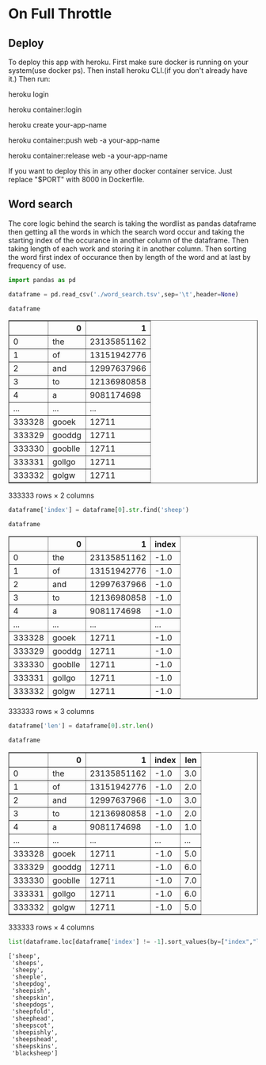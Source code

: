 # On Full Throttle

## Deploy

To deploy this app with heroku. First make sure docker is running on your system(use docker ps). 
Then install heroku CLI.(if you don't already have it.)
Then run:

heroku login

heroku container:login

heroku create your-app-name
    
heroku container:push web -a your-app-name
    
heroku container:release web -a your-app-name
    
If you want to deploy this in any other docker container service. Just replace "$PORT" with 8000 in Dockerfile.

## Word search

The core logic behind the search is taking the wordlist as pandas dataframe then getting all the words in which the search word occur and taking the starting index of the occurance in another column of the dataframe. Then taking length of each work and storing it in another column. Then sorting the word first index of occurance then by length of the word and at last by frequency of use.


```python
import pandas as pd
```


```python
dataframe = pd.read_csv('./word_search.tsv',sep='\t',header=None)
```


```python
dataframe
```




<div>
<style scoped>
    .dataframe tbody tr th:only-of-type {
        vertical-align: middle;
    }

    .dataframe tbody tr th {
        vertical-align: top;
    }

    .dataframe thead th {
        text-align: right;
    }
</style>
<table border="1" class="dataframe">
  <thead>
    <tr style="text-align: right;">
      <th></th>
      <th>0</th>
      <th>1</th>
    </tr>
  </thead>
  <tbody>
    <tr>
      <td>0</td>
      <td>the</td>
      <td>23135851162</td>
    </tr>
    <tr>
      <td>1</td>
      <td>of</td>
      <td>13151942776</td>
    </tr>
    <tr>
      <td>2</td>
      <td>and</td>
      <td>12997637966</td>
    </tr>
    <tr>
      <td>3</td>
      <td>to</td>
      <td>12136980858</td>
    </tr>
    <tr>
      <td>4</td>
      <td>a</td>
      <td>9081174698</td>
    </tr>
    <tr>
      <td>...</td>
      <td>...</td>
      <td>...</td>
    </tr>
    <tr>
      <td>333328</td>
      <td>gooek</td>
      <td>12711</td>
    </tr>
    <tr>
      <td>333329</td>
      <td>gooddg</td>
      <td>12711</td>
    </tr>
    <tr>
      <td>333330</td>
      <td>gooblle</td>
      <td>12711</td>
    </tr>
    <tr>
      <td>333331</td>
      <td>gollgo</td>
      <td>12711</td>
    </tr>
    <tr>
      <td>333332</td>
      <td>golgw</td>
      <td>12711</td>
    </tr>
  </tbody>
</table>
<p>333333 rows × 2 columns</p>
</div>




```python
dataframe['index'] = dataframe[0].str.find('sheep')
```


```python
dataframe
```




<div>
<style scoped>
    .dataframe tbody tr th:only-of-type {
        vertical-align: middle;
    }

    .dataframe tbody tr th {
        vertical-align: top;
    }

    .dataframe thead th {
        text-align: right;
    }
</style>
<table border="1" class="dataframe">
  <thead>
    <tr style="text-align: right;">
      <th></th>
      <th>0</th>
      <th>1</th>
      <th>index</th>
    </tr>
  </thead>
  <tbody>
    <tr>
      <td>0</td>
      <td>the</td>
      <td>23135851162</td>
      <td>-1.0</td>
    </tr>
    <tr>
      <td>1</td>
      <td>of</td>
      <td>13151942776</td>
      <td>-1.0</td>
    </tr>
    <tr>
      <td>2</td>
      <td>and</td>
      <td>12997637966</td>
      <td>-1.0</td>
    </tr>
    <tr>
      <td>3</td>
      <td>to</td>
      <td>12136980858</td>
      <td>-1.0</td>
    </tr>
    <tr>
      <td>4</td>
      <td>a</td>
      <td>9081174698</td>
      <td>-1.0</td>
    </tr>
    <tr>
      <td>...</td>
      <td>...</td>
      <td>...</td>
      <td>...</td>
    </tr>
    <tr>
      <td>333328</td>
      <td>gooek</td>
      <td>12711</td>
      <td>-1.0</td>
    </tr>
    <tr>
      <td>333329</td>
      <td>gooddg</td>
      <td>12711</td>
      <td>-1.0</td>
    </tr>
    <tr>
      <td>333330</td>
      <td>gooblle</td>
      <td>12711</td>
      <td>-1.0</td>
    </tr>
    <tr>
      <td>333331</td>
      <td>gollgo</td>
      <td>12711</td>
      <td>-1.0</td>
    </tr>
    <tr>
      <td>333332</td>
      <td>golgw</td>
      <td>12711</td>
      <td>-1.0</td>
    </tr>
  </tbody>
</table>
<p>333333 rows × 3 columns</p>
</div>




```python
dataframe['len'] = dataframe[0].str.len()
```


```python
dataframe
```




<div>
<style scoped>
    .dataframe tbody tr th:only-of-type {
        vertical-align: middle;
    }

    .dataframe tbody tr th {
        vertical-align: top;
    }

    .dataframe thead th {
        text-align: right;
    }
</style>
<table border="1" class="dataframe">
  <thead>
    <tr style="text-align: right;">
      <th></th>
      <th>0</th>
      <th>1</th>
      <th>index</th>
      <th>len</th>
    </tr>
  </thead>
  <tbody>
    <tr>
      <td>0</td>
      <td>the</td>
      <td>23135851162</td>
      <td>-1.0</td>
      <td>3.0</td>
    </tr>
    <tr>
      <td>1</td>
      <td>of</td>
      <td>13151942776</td>
      <td>-1.0</td>
      <td>2.0</td>
    </tr>
    <tr>
      <td>2</td>
      <td>and</td>
      <td>12997637966</td>
      <td>-1.0</td>
      <td>3.0</td>
    </tr>
    <tr>
      <td>3</td>
      <td>to</td>
      <td>12136980858</td>
      <td>-1.0</td>
      <td>2.0</td>
    </tr>
    <tr>
      <td>4</td>
      <td>a</td>
      <td>9081174698</td>
      <td>-1.0</td>
      <td>1.0</td>
    </tr>
    <tr>
      <td>...</td>
      <td>...</td>
      <td>...</td>
      <td>...</td>
      <td>...</td>
    </tr>
    <tr>
      <td>333328</td>
      <td>gooek</td>
      <td>12711</td>
      <td>-1.0</td>
      <td>5.0</td>
    </tr>
    <tr>
      <td>333329</td>
      <td>gooddg</td>
      <td>12711</td>
      <td>-1.0</td>
      <td>6.0</td>
    </tr>
    <tr>
      <td>333330</td>
      <td>gooblle</td>
      <td>12711</td>
      <td>-1.0</td>
      <td>7.0</td>
    </tr>
    <tr>
      <td>333331</td>
      <td>gollgo</td>
      <td>12711</td>
      <td>-1.0</td>
      <td>6.0</td>
    </tr>
    <tr>
      <td>333332</td>
      <td>golgw</td>
      <td>12711</td>
      <td>-1.0</td>
      <td>5.0</td>
    </tr>
  </tbody>
</table>
<p>333333 rows × 4 columns</p>
</div>




```python
list(dataframe.loc[dataframe['index'] != -1].sort_values(by=["index","len",1],ascending=[True,True,False]).head(25)[0].dropna())
```




    ['sheep',
     'sheeps',
     'sheepy',
     'sheeple',
     'sheepdog',
     'sheepish',
     'sheepskin',
     'sheepdogs',
     'sheepfold',
     'sheephead',
     'sheepscot',
     'sheepishly',
     'sheepshead',
     'sheepskins',
     'blacksheep']




```python

```
